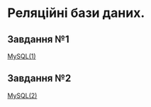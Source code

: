 # Реляційні бази даних.

## Завдання №1

[MySQL(1)](./MySQL(1))

## Завдання №2

[MySQL(2)](./MySQL(2))
